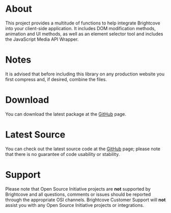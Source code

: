 About
=====

This project provides a multitude of functions to help integrate Brightcove
into your client-side application. It includes DOM modification methods,
animation and UI methods, as well as an element selector tool and includes
the JavaScript Media API Wrapper.	

Notes
=====

It is advised that before including this library on any production website
you first compress and, if desired, combine the files.

Download
========

You can download the latest package at the
[GitHub](http://github.com/brightcoveos/JavaScript-Utilities) page.

Latest Source
=============

You can check out the latest source code at the
[GitHub](http://github.com/brightcoveos/JavaScript-Utilities) page; please
note that there is no guarantee of code usability or stability.

Support
=======

Please note that Open Source Initiative projects are **not** supported by
Brightcove and all questions, comments or issues should be reported through
the appropriate OSI channels. Brightcove Customer Support will **not**
assist you with any Open Source Initiative projects or integrations.